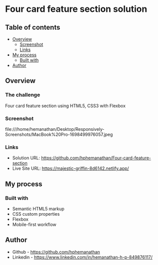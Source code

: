 # Four card feature section solution

## Table of contents

- [Overview](#overview)
  - [Screenshot](#screenshot)
  - [Links](#links)
- [My process](#my-process)
  - [Built with](#built-with)
- [Author](#author)


## Overview

### The challenge

Four card feature section using HTML5, CSS3 with Flexbox


### Screenshot

file:///home/hemanathan/Desktop/Responsively-Screenshots/MacBook%20Pro-1698499976057.jpeg


### Links

- Solution URL: https://github.com/hphemanathan/Four-card-feature-section
- Live Site URL: https://majestic-griffin-8d6142.netlify.app/

## My process

### Built with

- Semantic HTML5 markup
- CSS custom properties
- Flexbox
- Mobile-first workflow
  
## Author

- Github - https://github.com/hphemanathan
- Linkedin - https://www.linkedin.com/in/hemanathan-h-p-849876117/

